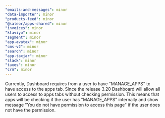```yaml
---
"emails-and-messages": minor
"data-importer": minor
"products-feed": minor
"@saleor/apps-shared": minor
"invoices": minor
"klaviyo": minor
"segment": minor
"app-avatax": minor
"cms-v2": minor
"search": minor
"app-taxjar": minor
"slack": minor
"taxes": minor
"crm": minor
---
```


Currently, Dashboard requires from a user to have "MANAGE_APPS" to have access to the apps tab. 
Since the release 3.20 Dashboard will allow all users to access to apps tabs without checking permission.
This means that apps will be checking if the user has "MANAGE_APPS" internally and show message "You do not have permission to access this page" if the user does not have the permission.